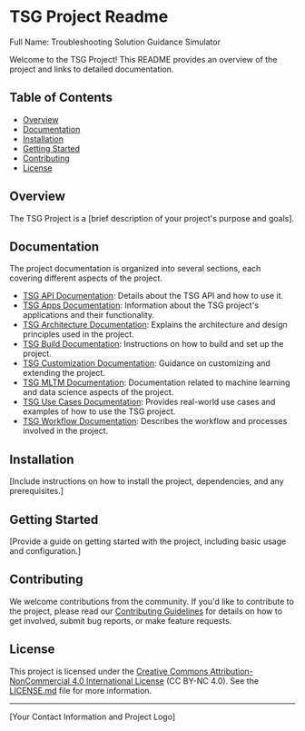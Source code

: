 # TSG Project Readme

Full Name: Troubleshooting Solution Guidance Simulator

Welcome to the TSG Project! This README provides an overview of the project and links to detailed documentation.

## Table of Contents

- [Overview](#overview)
- [Documentation](#documentation)
- [Installation](#installation)
- [Getting Started](#getting-started)
- [Contributing](#contributing)
- [License](#license)

## Overview

The TSG Project is a [brief description of your project's purpose and goals].

## Documentation

The project documentation is organized into several sections, each covering different aspects of the project.

- [TSG API Documentation](docs/TSG-API.md): Details about the TSG API and how to use it.
- [TSG Apps Documentation](docs/TSG-APPS.md): Information about the TSG project's applications and their functionality.
- [TSG Architecture Documentation](docs/TSG-ARCHITECTURE.md): Explains the architecture and design principles used in the project.
- [TSG Build Documentation](docs/TSG-BUILD.md): Instructions on how to build and set up the project.
- [TSG Customization Documentation](docs/TSG-CUSTOM.md): Guidance on customizing and extending the project.
- [TSG MLTM Documentation](docs/TSG-MLTM.md): Documentation related to machine learning and data science aspects of the project.
- [TSG Use Cases Documentation](docs/TSG-USE-CASES.md): Provides real-world use cases and examples of how to use the TSG project.
- [TSG Workflow Documentation](docs/TSG-WORKFLOW.md): Describes the workflow and processes involved in the project.

## Installation

[Include instructions on how to install the project, dependencies, and any prerequisites.]

## Getting Started

[Provide a guide on getting started with the project, including basic usage and configuration.]

## Contributing

We welcome contributions from the community. If you'd like to contribute to the project, please read our [Contributing Guidelines](CONTRIBUTING.md) for details on how to get involved, submit bug reports, or make feature requests.

## License

This project is licensed under the [Creative Commons Attribution-NonCommercial 4.0 International License](LICENSE.md) (CC BY-NC 4.0). See the [LICENSE.md](LICENSE.md) file for more information.

---

[Your Contact Information and Project Logo]
